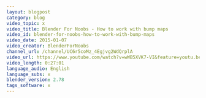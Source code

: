 ```yaml
---
layout: blogpost
category: blog
video_topic: x
video_title: Blender For Noobs - How to work with bump maps
video_id: blender-for-noobs-how-to-work-with-bump-maps
video_date: 2015-01-07
video_creator: BlenderForNoobs
channel_url: /channel/UC6r5coMz_4Egjvg2WdQrplA
video_url: https://www.youtube.com/watch?v=wWB5XVK7-VI&feature=youtu.be
video_length: 0:27:01
language_audio: English
language_subs: x
blender_version: 2.78
tags_software: x
---
```

